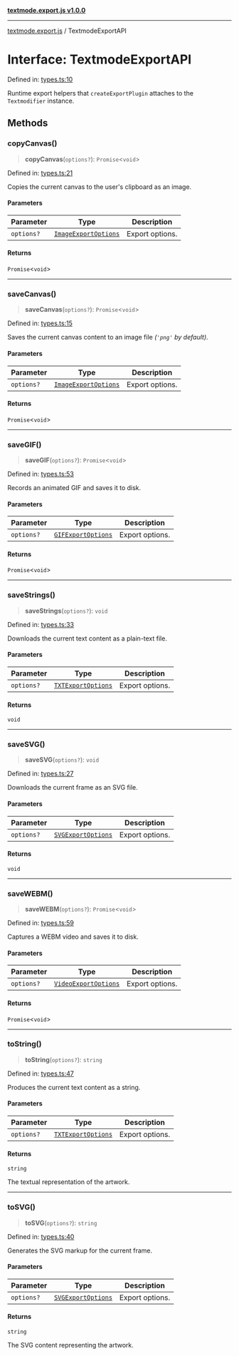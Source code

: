 [**textmode.export.js v1.0.0**](../README.md)

***

[textmode.export.js](../README.md) / TextmodeExportAPI

# Interface: TextmodeExportAPI

Defined in: [types.ts:10](https://github.com/humanbydefinition/textmode.export.js/blob/ca75473df965aa1ff01c2e4c1b01c8321648d368/src/types.ts#L10)

Runtime export helpers that `createExportPlugin` attaches to the `Textmodifier` instance.

## Methods

### copyCanvas()

> **copyCanvas**(`options?`): `Promise`\<`void`\>

Defined in: [types.ts:21](https://github.com/humanbydefinition/textmode.export.js/blob/ca75473df965aa1ff01c2e4c1b01c8321648d368/src/types.ts#L21)

Copies the current canvas to the user's clipboard as an image.

#### Parameters

| Parameter | Type | Description |
| ------ | ------ | ------ |
| `options?` | [`ImageExportOptions`](../type-aliases/ImageExportOptions.md) | Export options. |

#### Returns

`Promise`\<`void`\>

***

### saveCanvas()

> **saveCanvas**(`options?`): `Promise`\<`void`\>

Defined in: [types.ts:15](https://github.com/humanbydefinition/textmode.export.js/blob/ca75473df965aa1ff01c2e4c1b01c8321648d368/src/types.ts#L15)

Saves the current canvas content to an image file *(`'png'` by default)*.

#### Parameters

| Parameter | Type | Description |
| ------ | ------ | ------ |
| `options?` | [`ImageExportOptions`](../type-aliases/ImageExportOptions.md) | Export options. |

#### Returns

`Promise`\<`void`\>

***

### saveGIF()

> **saveGIF**(`options?`): `Promise`\<`void`\>

Defined in: [types.ts:53](https://github.com/humanbydefinition/textmode.export.js/blob/ca75473df965aa1ff01c2e4c1b01c8321648d368/src/types.ts#L53)

Records an animated GIF and saves it to disk.

#### Parameters

| Parameter | Type | Description |
| ------ | ------ | ------ |
| `options?` | [`GIFExportOptions`](../type-aliases/GIFExportOptions.md) | Export options. |

#### Returns

`Promise`\<`void`\>

***

### saveStrings()

> **saveStrings**(`options?`): `void`

Defined in: [types.ts:33](https://github.com/humanbydefinition/textmode.export.js/blob/ca75473df965aa1ff01c2e4c1b01c8321648d368/src/types.ts#L33)

Downloads the current text content as a plain-text file.

#### Parameters

| Parameter | Type | Description |
| ------ | ------ | ------ |
| `options?` | [`TXTExportOptions`](../type-aliases/TXTExportOptions.md) | Export options. |

#### Returns

`void`

***

### saveSVG()

> **saveSVG**(`options?`): `void`

Defined in: [types.ts:27](https://github.com/humanbydefinition/textmode.export.js/blob/ca75473df965aa1ff01c2e4c1b01c8321648d368/src/types.ts#L27)

Downloads the current frame as an SVG file.

#### Parameters

| Parameter | Type | Description |
| ------ | ------ | ------ |
| `options?` | [`SVGExportOptions`](../type-aliases/SVGExportOptions.md) | Export options. |

#### Returns

`void`

***

### saveWEBM()

> **saveWEBM**(`options?`): `Promise`\<`void`\>

Defined in: [types.ts:59](https://github.com/humanbydefinition/textmode.export.js/blob/ca75473df965aa1ff01c2e4c1b01c8321648d368/src/types.ts#L59)

Captures a WEBM video and saves it to disk.

#### Parameters

| Parameter | Type | Description |
| ------ | ------ | ------ |
| `options?` | [`VideoExportOptions`](../type-aliases/VideoExportOptions.md) | Export options. |

#### Returns

`Promise`\<`void`\>

***

### toString()

> **toString**(`options?`): `string`

Defined in: [types.ts:47](https://github.com/humanbydefinition/textmode.export.js/blob/ca75473df965aa1ff01c2e4c1b01c8321648d368/src/types.ts#L47)

Produces the current text content as a string.

#### Parameters

| Parameter | Type | Description |
| ------ | ------ | ------ |
| `options?` | [`TXTExportOptions`](../type-aliases/TXTExportOptions.md) | Export options. |

#### Returns

`string`

The textual representation of the artwork.

***

### toSVG()

> **toSVG**(`options?`): `string`

Defined in: [types.ts:40](https://github.com/humanbydefinition/textmode.export.js/blob/ca75473df965aa1ff01c2e4c1b01c8321648d368/src/types.ts#L40)

Generates the SVG markup for the current frame.

#### Parameters

| Parameter | Type | Description |
| ------ | ------ | ------ |
| `options?` | [`SVGExportOptions`](../type-aliases/SVGExportOptions.md) | Export options. |

#### Returns

`string`

The SVG content representing the artwork.
